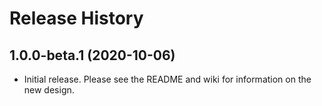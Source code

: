 # Release History

## 1.0.0-beta.1 (2020-10-06)
- Initial release. Please see the README and wiki for information on the new design.
